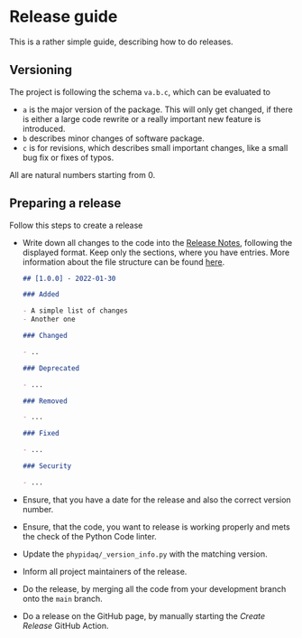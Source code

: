 # Release guide

This is a rather simple guide, describing how to do releases.

## Versioning

The project is following the schema `va.b.c`, which can be evaluated to

- `a` is the major version of the package. This will only get changed, if there is either a large code rewrite or a
 really important new feature is introduced.
- `b` describes minor changes of software package.
- `c` is for revisions, which describes small important changes, like a small bug fix or fixes of typos.

All are natural numbers starting from 0.

## Preparing a release

Follow this steps to create a release

- Write down all changes to the code into the [Release Notes](../ReleaseNotes.md), following the displayed format. Keep
  only the sections, where you have entries. More information about the file structure can be found
  [here](https://keepachangelog.com/en/1.0.0/).

  ```markdown
  ## [1.0.0] - 2022-01-30
  
  ### Added
  
  - A simple list of changes
  - Another one
  
  ### Changed
  
  - ..
  
  ### Deprecated
  
  - ...
  
  ### Removed
  
  - ...
  
  ### Fixed
  
  - ...
  
  ### Security
  
  - ...
  
  ```

- Ensure, that you have a date for the release and also the correct version number.
- Ensure, that the code, you want to release is working properly and mets the check of the Python Code linter.
- Update the `phypidaq/_version_info.py` with the matching version.
- Inform all project maintainers of the release.
- Do the release, by merging all the code from your development branch onto the `main` branch.
- Do a release on the GitHub page, by manually starting the *Create Release* GitHub Action.

